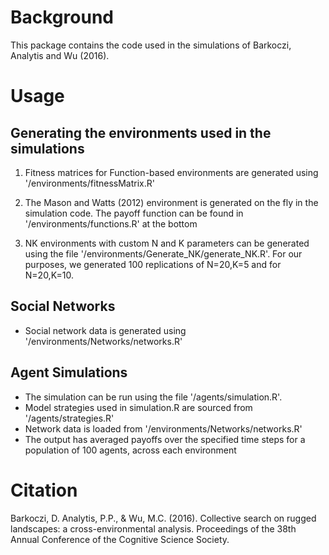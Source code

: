 # Background

This package contains the code used in the simulations of Barkoczi, Analytis and Wu (2016).

# Usage

## Generating the environments used in the simulations

1. Fitness matrices for Function-based environments are generated using '/environments/fitnessMatrix.R'

2. The Mason and Watts (2012) environment is generated on the fly in the simulation code. The payoff function can be found in '/environments/functions.R' at the bottom

3.  NK environments with custom N and K parameters can be generated using the file '/environments/Generate_NK/generate_NK.R'. For our purposes, we generated 100 replications of N=20,K=5 and for N=20,K=10.

## Social Networks

- Social network data is generated using '/environments/Networks/networks.R'

## Agent Simulations
- The simulation can be run using the file '/agents/simulation.R'. 
- Model strategies used in simulation.R are sourced from '/agents/strategies.R'
- Network data is loaded from '/environments/Networks/networks.R'
- The output has averaged payoffs over the specified time steps for a population of 100 agents, across each environment


# Citation

Barkoczi, D. Analytis, P.P., \& Wu, M.C. (2016). Collective search on rugged landscapes: a cross-environmental analysis. Proceedings of the 38th Annual Conference of the Cognitive Science Society.
